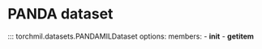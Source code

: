 # PANDA dataset

::: torchmil.datasets.PANDAMILDataset
    options:
        members:
            - __init__
            - __getitem__
